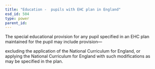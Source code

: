 ```yaml
---
title: "Education -  pupils with EHC plan in England"
esd_id: 504
type: power
parent_id:  
---
```


The special educational provision for any pupil specified in an EHC plan maintained for the pupil may include provision— 

 excluding the application of the National Curriculum for England, or
applying the National Curriculum for England with such modifications as may be specified in the plan.

